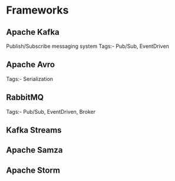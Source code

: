 # Frameworks
## Apache Kafka
Publish/Subscribe messaging system
Tags:- Pub/Sub, EventDriven
## Apache Avro
Tags:- Serialization
## RabbitMQ
Tags:- Pub/Sub, EventDriven, Broker
## Kafka Streams
## Apache Samza
## Apache Storm
